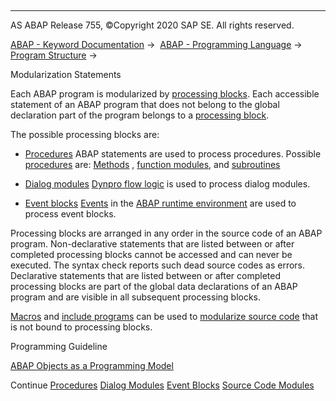   

* * *

AS ABAP Release 755, ©Copyright 2020 SAP SE. All rights reserved.

[ABAP - Keyword Documentation](javascript:call_link\('abenabap.htm'\)) →  [ABAP - Programming Language](javascript:call_link\('abenabap_reference.htm'\)) →  [Program Structure](javascript:call_link\('abenabap_program_layout.htm'\)) → 

Modularization Statements

Each ABAP program is modularized by [processing blocks](javascript:call_link\('abenprocessing_block_glosry.htm'\) "Glossary Entry"). Each accessible statement of an ABAP program that does not belong to the global declaration part of the program belongs to a [processing block](javascript:call_link\('abenprocessing_block_glosry.htm'\) "Glossary Entry").

The possible processing blocks are:

-   [Procedures](javascript:call_link\('abenabap_language_procedures.htm'\))
    ABAP statements are used to process procedures. Possible [procedures](javascript:call_link\('abenprocedure_glosry.htm'\) "Glossary Entry") are: [Methods](javascript:call_link\('abenmethod_glosry.htm'\) "Glossary Entry") , [function modules](javascript:call_link\('abenfunction_module_glosry.htm'\) "Glossary Entry"), and [subroutines](javascript:call_link\('abensubroutine_glosry.htm'\) "Glossary Entry")

-   [Dialog modules](javascript:call_link\('abapmodule.htm'\))
    [Dynpro flow logic](javascript:call_link\('abendynpro_flow_logic_glosry.htm'\) "Glossary Entry") is used to process dialog modules.

-   [Event blocks](javascript:call_link\('abenevent_blocks.htm'\))
    [Events](javascript:call_link\('abenevent_glosry.htm'\) "Glossary Entry") in the [ABAP runtime environment](javascript:call_link\('abenabap_runtime_envir_glosry.htm'\) "Glossary Entry") are used to process event blocks.

Processing blocks are arranged in any order in the source code of an ABAP program. Non-declarative statements that are listed between or after completed processing blocks cannot be accessed and can never be executed. The syntax check reports such dead source codes as errors. Declarative statements that are listed between or after completed processing blocks are part of the global data declarations of an ABAP program and are visible in all subsequent processing blocks.

[Macros](javascript:call_link\('abenmacro_glosry.htm'\) "Glossary Entry") and [include programs](javascript:call_link\('abeninclude_program_glosry.htm'\) "Glossary Entry") can be used to [modularize source code](javascript:call_link\('abenabap_language_includes.htm'\)) that is not bound to processing blocks.

Programming Guideline

[ABAP Objects as a Programming Model](javascript:call_link\('abenabap_obj_progr_model_guidl.htm'\) "Guideline")

Continue
[Procedures](javascript:call_link\('abenabap_language_procedures.htm'\))
[Dialog Modules](javascript:call_link\('abendialog_module.htm'\))
[Event Blocks](javascript:call_link\('abenevent_blocks.htm'\))
[Source Code Modules](javascript:call_link\('abenabap_language_includes.htm'\))